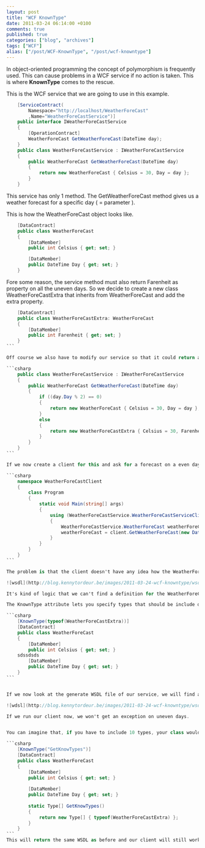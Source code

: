 ```yaml
---
layout: post
title: "WCF KnownType"
date: 2011-03-24 06:14:00 +0100
comments: true
published: true
categories: ["blog", "archives"]
tags: ["WCF"]
alias: ["/post/WCF-KnownType", "/post/wcf-knowntype"]
---
```


In object-oriented programming the concept of polymorphism is frequently used. This can cause problems in a WCF service if no action is taken. This is where **KnownType** comes to the rescue.

This is the WCF service that we are going to use in this example.

```csharp
    [ServiceContract(
        Namespace="http://localhost/WeatherForeCast"
        ,Name="WeatherForeCastService")]
    public interface IWeatherForeCastService
    {
        [OperationContract]
        WeatherForeCast GetWeatherForeCast(DateTime day);
    }
	public class WeatherForeCastService : IWeatherForeCastService
    {
        public WeatherForeCast GetWeatherForeCast(DateTime day)
        {
            return new WeatherForeCast { Celsius = 30, Day = day };
        }
    }
```

This service has only 1 method. The GetWeatherForeCast method gives us a weather forecast for a specific day ( = parameter ).

This is how the WeatherForeCast object looks like.

```csharp
    [DataContract]
    public class WeatherForeCast
    {
        [DataMember]
        public int Celsius { get; set; }

        [DataMember]
        public DateTime Day { get; set; }
    }
```

Fore some reason, the service method must also return Farenheit as property on all the uneven days. So we decide to create a new class WeatherForeCastExtra that inherits from WeatherForeCast and add the extra property.


``````csharp
    [DataContract]
    public class WeatherForeCastExtra: WeatherForeCast
    {        
        [DataMember]
        public int Farenheit { get; set; }
    }
```

Off course we also have to modify our service so that it could return a WeatherForeCastExtra object on all the uneven days.

```csharp
    public class WeatherForeCastService : IWeatherForeCastService
    {
        public WeatherForeCast GetWeatherForeCast(DateTime day)
        {
            if ((day.Day % 2) == 0)
            {
                return new WeatherForeCast { Celsius = 30, Day = day };
            }
            else
            { 
                return new WeatherForeCastExtra { Celsius = 30, Farenheit = 86, Day=day};
            }
        }
    }
```

If we now create a client for this and ask for a forecast on a even day, it will work fine. If you ask for a forecast on an uneven day, you will get an error.

```csharp
    namespace WeatherForeCastClient
	{
    	class Program
    	{
    	    static void Main(string[] args)
    	    {
    	        using (WeatherForeCastService.WeatherForeCastServiceClient client = new			WeatherForeCastService.WeatherForeCastServiceClient())
            	{
                	WeatherForeCastService.WeatherForeCast weatherForeCast = client.GetWeatherForeCast(new DateTime(2011, 3, 24));
	                weatherForeCast = client.GetWeatherForeCast(new DateTime(2011, 3, 23));
	            }
	        }
	    }
	}
```

The problem is that the client doesn't have any idea how the WeatherForeCastExtra object looks like or how it has to be deserialized. If we look at the WSDL our service generates, we can't find a definition for the WeatherForeCastExtra type.

![wsdl](http://blog.kennytordeur.be/images/2011-03-24-wcf-knowntype/wsdl.png)

It's kind of logic that we can't find a definition for the WeatherForeCastExtra type. If we look at our service interface, we see that the service returns the WeatherForeCast type. We have to find some way to tell the client that the service also returns something off the WeatherForeCastExtra type. This is were KnownType comes into action.

The KnownType attribute lets you specify types that should be include during serialization/deserialization. We have to use this attribute in our base class ( WeatherForeCast ).

```csharp
    [KnownType(typeof(WeatherForeCastExtra))]
	[DataContract]
	public class WeatherForeCast
	{
	    [DataMember]
	    public int Celsius { get; set; }
	sdssdsds
	    [DataMember]
	    public DateTime Day { get; set; }
	}
```


If we now look at the generate WSDL file of our service, we will find a definition for our WeatherForeCastExtra type and the DataContractSerializer will know how the serialize or deserialize our WeatherForeCastExtra type.

![wdsl](http://blog.kennytordeur.be/images/2011-03-24-wcf-knowntype/wsdl2.png)

If we run our client now, we won't get an exception on uneven days.


You can imagine that, if you have to include 10 types, your class would be decorated with 10 KnownType attributes and would be a little hard to read. This is why the KnownType attribute has another constructor. This constructor accepts a method name, as a string, of a static method that returns an array of types. These types will be include in the WDSL definition of the service.

```csharp
    [KnownType("GetKnowTypes")]
	[DataContract]
	public class WeatherForeCast
	{
	    [DataMember]
	    public int Celsius { get; set; }
	
	    [DataMember]
	    public DateTime Day { get; set; }
	
	    static Type[] GetKnowTypes()
	    {
	        return new Type[] { typeof(WeatherForeCastExtra) };
	    }
	}
```
This will return the same WSDL as before and our client will still work.
